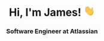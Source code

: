 <h1 style="text-align: center">Hi, I'm James!
    <img src="https://raw.githubusercontent.com/thejameskim/thejameskim/master/assets/wave.gif" width="30px">
</h1>
<h3 style="text-align: center">Software Engineer at Atlassian</h3>
